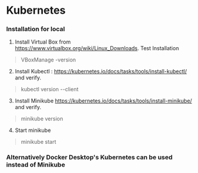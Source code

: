 # Kubernetes

### Installation for local  
1. Install Virtual Box from https://www.virtualbox.org/wiki/Linux_Downloads. Test Installation  
>VBoxManage -version  

2. Install Kubectl : https://kubernetes.io/docs/tasks/tools/install-kubectl/ and verify.  
>kubectl version --client

3. Install Minikube https://kubernetes.io/docs/tasks/tools/install-minikube/ and verify.  
>minikube version

4. Start minikube  
>minikube start

### Alternatively Docker Desktop's Kubernetes can be used instead of Minikube